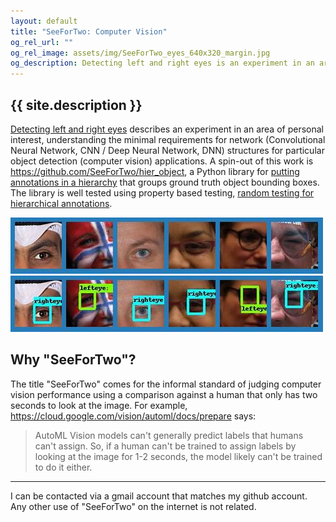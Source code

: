```yaml
---
layout: default
title: "SeeForTwo: Computer Vision"
og_rel_url: ""
og_rel_image: assets/img/SeeForTwo_eyes_640x320_margin.jpg
og_description: Detecting left and right eyes is an experiment in an area of personal interest, understanding the minimal requirements for network (Convolutional Neural Network, CNN / Deep Neural Network, DNN) structures for particular object detection (computer vision) applications.
---
```


## {{ site.description }}

[Detecting left and right eyes](left_right_eyes) describes an
experiment in an area of personal interest, understanding the minimal
requirements for network (Convolutional Neural Network, CNN / Deep
Neural Network, DNN) structures for particular object detection
(computer vision) applications.  A spin-out of this work is
<https://github.com/SeeForTwo/hier_object>, a Python library for
[putting annotations in a hierarchy](hierarchical_annotations) that
groups ground truth object bounding boxes.  The library is well tested
using property based testing, [random testing for hierarchical
annotations](random_testing).

![Detection input images](/assets/img/eyes_005_all_detected.jpg)
![Detection results for left or right eyes](/assets/img/lr_eyes_005_recog.jpg)

## Why "SeeForTwo"?

The title "SeeForTwo" comes for the informal standard of judging computer
vision performance using a comparison against a human that only has
two seconds to look at the image. For example,
<https://cloud.google.com/vision/automl/docs/prepare> says:
   
> AutoML Vision models can't generally predict labels that humans
> can't assign. So, if a human can't be trained to assign labels by
> looking at the image for 1-2 seconds, the model likely can't be
> trained to do it either.

---

I can be contacted via a gmail account that matches my github account.
Any other use of "SeeForTwo" on the internet is not related.
